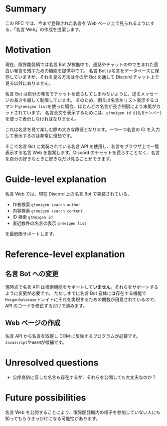 # Summary

[summary]: #summary

この RFC では、今まで登録された名言を Web ページ上で見られるようにする、「名言 Web」の作成を提案します。

# Motivation

[motivation]: #motivation

現在、限界開発鯖では名言 Bot が稼働中で、通話やチャットの中で生まれた面白い発言を残すための機能を提供中です。
名言 Bot は名言をデータベースに保存していますが、それを見る方法は今の所 Bot を通して Discord チャット上で見る以外にありません。

名言 Bot は自分の発言でチャットを荒らしてしまわないように、送るメッセージの長さを厳しく制限しています。
そのため、例えば名言をリスト表示するコマンド`g!meigen list`を使った場合、ほとんどの名言が長さ制限により末尾がカットされています。
名言全文を表示するためには、`g!meigen id ${名言ナンバー}`を使って表示しなければなりません。

これは名言を見て楽しむ際の大きな障壁となります。一つ一つ名言の ID を入力して表示するのは非常に億劫です。

そこで名言 Bot に実装されている名言 API を使用し、名言をブラウザ上で一覧表示する名言 Web を提案します。Discord のチャットを荒らすことなく、名言を自分の好きなときに好きなだけ見ることができます。

# Guide-level explanation

名言 Web では、現在 Discord 上の名言 Bot で実装されている、

- 作者検索 `g!meigen search author`
- 内容検索 `g!meigen search content`
- ID 検索 `g!meigen id`
- 直近数件の名言の表示 `g!meigen list`

を最低限サポートします。

# Reference-level explanation

## 名言 Bot への変更

現時点で名言 API は検索機能をサポートして**いません**。それらをサポートするように変更が必要です。
ただしすでに名言 Bot 自体には存在する機能で`MeigenDatabase`トレイトにそれを実現するための関数が用意されているので、API のコードを修正するだけで済みます。

## Web ページの作成

名言 API から名言を取得し DOM に反映するプログラムが必要です。
`Javascript`や`WASM`が候補です。

# Unresolved questions

[unresolved-questions]: #unresolved-questions

- 公序良俗に反した名言も存在するが、それらを公開しても大丈夫なのか？

# Future possibilities

[future-possibilities]: #future-possibilities

名言 Web を公開することにより、限界開発鯖内の様子を参加していない人にも知ってもらうきっかけになる可能性があります。
